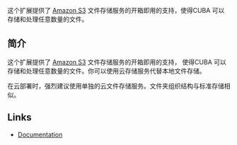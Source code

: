 这个扩展提供了 [Amazon S3](https://aws.amazon.com/s3/) 文件存储服务的开箱即用的支持，使得CUBA 可以存储和处理任意数量的文件。


## 简介
这个扩展提供了 [Amazon S3](https://aws.amazon.com/s3/) 文件存储服务的开箱即用的支持， 使得CUBA 可以存储和处理任意数量的文件。你可以使用云存储服务代替本地文件存储。

在云部署时，强烈建议使用单独的云文件存储服务。文件夹组织结构与标准存储相似。

## Links
- [Documentation](https://github.com/cuba-platform/cuba-aws/blob/master/README.md)